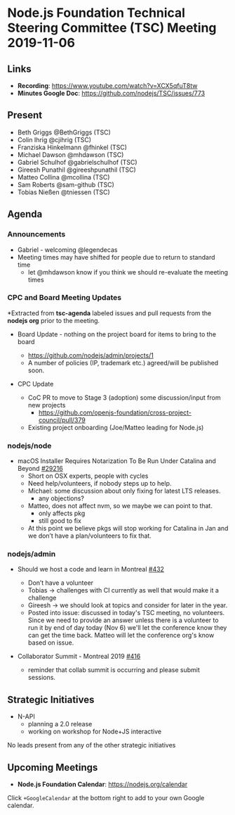 # Node.js Foundation Technical Steering Committee (TSC) Meeting 2019-11-06

## Links

* **Recording**: <https://www.youtube.com/watch?v=XCX5qfuT8tw>
* **Minutes Google Doc**: <https://github.com/nodejs/TSC/issues/773>

## Present

* Beth Griggs @BethGriggs (TSC)
* Colin Ihrig @cjihrig (TSC)
* Franziska Hinkelmann @fhinkel (TSC)
* Michael Dawson @mhdawson (TSC)
* Gabriel Schulhof @gabrielschulhof (TSC)
* Gireesh Punathil @gireeshpunathil (TSC)
* Matteo Collina @mcollina (TSC)
* Sam Roberts @sam-github (TSC)
* Tobias Nießen @tniessen (TSC)

## Agenda

### Announcements

* Gabriel - welcoming @legendecas
* Meeting times may have shifted for people due to return to standard time
  * let @mhdawson know if you think we should re-evaluate the meeting times

### CPC and Board Meeting Updates

\*Extracted from **tsc-agenda** labeled issues and pull requests from the **nodejs org** prior to the meeting.

* Board Update - nothing on the project board for items to bring to the board
  * <https://github.com/nodejs/admin/projects/1>
  * A number of policies (IP, trademark etc.) agreed/will be published soon.

* CPC Update
  * CoC PR to move to Stage 3 (adoption) some discussion/input from new projects
    * <https://github.com/openjs-foundation/cross-project-council/pull/379>
  * Existing project onboarding (Joe/Matteo leading for Node.js)

### nodejs/node

* macOS Installer Requires Notarization To Be Run Under Catalina and Beyond [#29216](https://github.com/nodejs/node/issues/29216)
  * Short on OSX experts, people with cycles
  * Need help/volunteers, if nobody steps up to help.
  * Michael: some discussion about only fixing for latest LTS releases.
    * any objections?
  * Matteo, does not affect nvm, so we maybe we can point to that.
    * only affects pkg
    * still good to fix
  * At this point we believe pkgs will stop working for Catalina in Jan and we
    don’t have a plan/volunteers to fix that.

### nodejs/admin

* Should we host a code and learn in Montreal [#432](https://github.com/nodejs/admin/issues/432)
  * Don’t have a volunteer
  * Tobias -> challenges with CI currently as well that would make it a challenge
  * Gireesh -> we should look at topics and consider for later in the year.
  * Posted into issue: discussed in today's TSC meeting, no volunteers. Since we
    need to provide an answer unless there is a volunteer to run it by end of day
    today (Nov 6) we'll let the conference know they can get the time back.
    Matteo will let the conference org's know based on issue.

* Collaborator Summit - Montreal 2019 [#416](https://github.com/nodejs/admin/issues/416)
  * reminder that collab summit is occurring and please submit sessions.

## Strategic Initiatives

* N-API
  * planning a 2.0 release
  * working on workshop for Node+JS interactive

No leads present from any of the other strategic initiatives

## Upcoming Meetings

* **Node.js Foundation Calendar**: <https://nodejs.org/calendar>

Click `+GoogleCalendar` at the bottom right to add to your own Google calendar.
